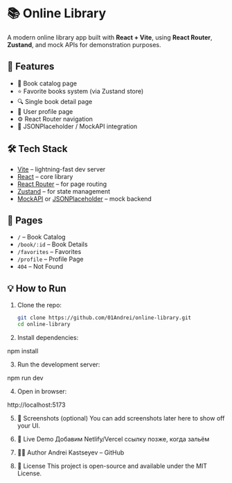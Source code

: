 # 📚 Online Library

A modern online library app built with **React + Vite**, using **React Router**, **Zustand**, and mock APIs for demonstration purposes.

## 🚀 Features

- 📖 Book catalog page
- ⭐ Favorite books system (via Zustand store)
- 🔍 Single book detail page
- 👤 User profile page
- ⚙️ React Router navigation
- 🧪 JSONPlaceholder / MockAPI integration

## 🛠 Tech Stack

- [Vite](https://vitejs.dev/) – lightning-fast dev server
- [React](https://reactjs.org/) – core library
- [React Router](https://reactrouter.com/) – for page routing
- [Zustand](https://github.com/pmndrs/zustand) – for state management
- [MockAPI](https://mockapi.io/) or [JSONPlaceholder](https://jsonplaceholder.typicode.com/) – mock backend

## 📂 Pages

- `/` – Book Catalog  
- `/book/:id` – Book Details  
- `/favorites` – Favorites  
- `/profile` – Profile Page  
- `404` – Not Found

## 💡 How to Run

1. Clone the repo:
   ```bash
   git clone https://github.com/01Andrei/online-library.git
   cd online-library

2. Install dependencies:

npm install

3. Run the development server:

npm run dev

4. Open in browser:

http://localhost:5173

5. 📸 Screenshots (optional)
You can add screenshots later here to show off your UI.

6. 🔗 Live Demo
Добавим Netlify/Vercel ссылку позже, когда зальём

7. 🧑‍💻 Author
Andrei Kastseyev – GitHub

8. 📄 License
This project is open-source and available under the MIT License.